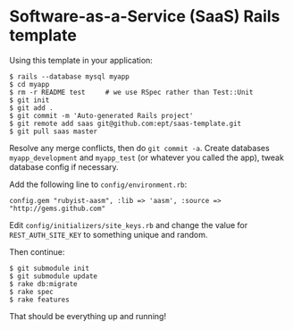 Software-as-a-Service (SaaS) Rails template
===========================================

Using this template in your application:

    $ rails --database mysql myapp
    $ cd myapp
    $ rm -r README test     # we use RSpec rather than Test::Unit
    $ git init
    $ git add .
    $ git commit -m 'Auto-generated Rails project'
    $ git remote add saas git@github.com:ept/saas-template.git
    $ git pull saas master

Resolve any merge conflicts, then do `git commit -a`. Create databases `myapp_development`
and `myapp_test` (or whatever you called the app), tweak database config if necessary.

Add the following line to `config/environment.rb`:

    config.gem "rubyist-aasm", :lib => 'aasm', :source => "http://gems.github.com"

Edit `config/initializers/site_keys.rb` and change the value for `REST_AUTH_SITE_KEY`
to something unique and random.

Then continue:

    $ git submodule init
    $ git submodule update
    $ rake db:migrate
    $ rake spec
    $ rake features

That should be everything up and running!
